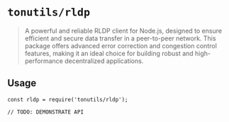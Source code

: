 # `tonutils/rldp`

> A powerful and reliable RLDP client for Node.js, designed to ensure efficient and secure data transfer in a
> peer-to-peer network. This package offers advanced error correction and congestion control features, making it an ideal
> choice for building robust and high-performance decentralized applications.

## Usage

```
const rldp = require('tonutils/rldp');

// TODO: DEMONSTRATE API
```
